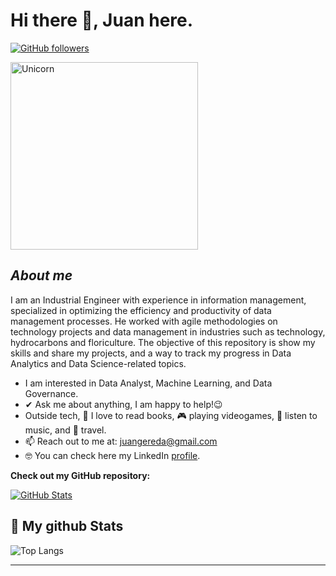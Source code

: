# Hi there 👋, Juan here. 
[![GitHub followers](https://img.shields.io/github/followers/JuanGereda.svg?style=social&label=Follow)](https://github.com/JuanGereda?tab=followers)<br/>

<!--
**JuanGereda/JuanGereda** is a ✨ _special_ ✨ repository because its `README.md` (this file) appears on your GitHub profile.
-->

<img width=300px alt="Unicorn" src="https://c.tenor.com/8nkvuog5-zMAAAAC/cat-dance.gif" />

## ***About me***

I am an Industrial Engineer with experience in information management, specialized in optimizing the efficiency and productivity of data management processes. He worked with agile methodologies on technology projects and data management in industries such as technology, hydrocarbons and floriculture. The objective of this repository is show my skills and share my projects, and a way to track my progress in Data Analytics and Data Science-related topics.
- I am interested in Data Analyst, Machine Learning, and Data Governance.
- ✔ Ask me about anything, I am happy to help!😉<br>
- Outside tech, 📖 I love to read books, 🎮 playing videogames, 🎵 listen to music, and 🌴 travel.
- 📫 Reach out to me at: <a href="juangereda@gmail.com">juangereda@gmail.com</a>
- 🤓 You can check here my LinkedIn <a href="https://www.linkedin.com/in/jucage2000/">profile</a>.

__Check out my GitHub repository:__

<div>
  <p>
    <a href="https://github.com/JuanGereda/Data-Science.git">
      <img src="https://github-readme-stats.vercel.app/api/pin/?username=JuanGereda&repo=Data-Science" alt="GitHub Stats" />
    </a>
  </p>
</div>


<h2>👀 My github Stats</h2>
  
</div>

![Top Langs](https://github-readme-stats.vercel.app/api/top-langs/?username=JuanGereda&layout=compact)

---------------------------------------------------------------------------------------------------------------------
